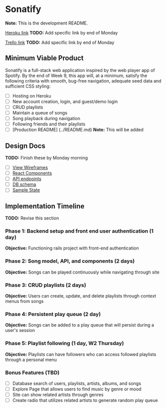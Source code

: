 # Sonatify
**Note:** This is the development README.

[Heroku link][heroku] **TODO:** Add specific link by end of Monday

[Trello link][trello] **TODO:** Add specific link by end of Monday

[heroku]: http://www.herokuapp.com
[trello]: https://trello.com

## Minimum Viable Product

Sonatify is a full-stack web application inspired by the web player app of
Spotify. By the end of Week 9, this app will, at a minimum, satisfy the following
criteria with smooth, bug-free navigation, adequate seed data and
sufficient CSS styling:

- [ ] Hosting on Heroku
- [ ] New account creation, login, and guest/demo login
- [ ] CRUD playlists
- [ ] Maintain a queue of songs
- [ ] Song playback during navigation
- [ ] Following friends and their playlists
- [ ] [Production README] (../README.md) **Note:** This will be added

## Design Docs
**TODO:** Finish these by Monday morning
- [ ] [View Wireframes][wireframes]
- [ ] [React Components][components]
- [ ] [API endpoints][api-endpoints]
- [ ] [DB schema][schema]
- [ ] [Sample State][sample-state]

[wireframes]: wireframes
[components]: component-hierarchy.md
[sample-state]: sample-state.md
[api-endpoints]: api-endpoints.md
[schema]: schema.md

## Implementation Timeline

**TODO:** Revise this section

### Phase 1: Backend setup and front end user authentication (1 day)

**Objective:** Functioning rails project with front-end authentication

### Phase 2: Song model, API, and components (2 days)

**Objective:** Songs can be played continuously while navigating through site

### Phase 3: CRUD playlists (2 days)

**Objective:** Users can create, update, and delete playlists through context menus from songs

### Phase 4: Persistent play queue (2 day)

**Objective:** Songs can be added to a play queue that will persist during a user's session

### Phase 5: Playlist following (1 day, W2 Thursday)

**Objective:** Playlists can have followers who can access followed playlists through a personal menu

### Bonus Features (TBD)
- [ ] Database search of users, playlists, artists, albums, and songs
- [ ] Explore Page that allows users to find music by genre or mood
- [ ] Site can show related artists through genres
- [ ] Create radio that utilizes related artists to generate random play queue

